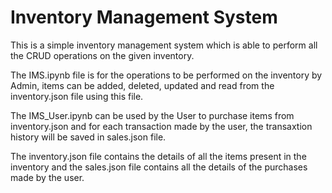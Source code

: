 # Inventory Management System

This is a simple inventory management system which is able to perform all the CRUD operations on the given inventory. 

The IMS.ipynb file is for the operations to be performed on the inventory by Admin, items can be added, deleted, updated and read from the inventory.json file using this file.

The IMS_User.ipynb can be used by the User to purchase items from inventory.json and for each transaction made by the user, the transaxtion history will be saved in sales.json file. 

The inventory.json file contains the details of all the items present in the inventory and the sales.json file contains all the details of the purchases made by the user.

